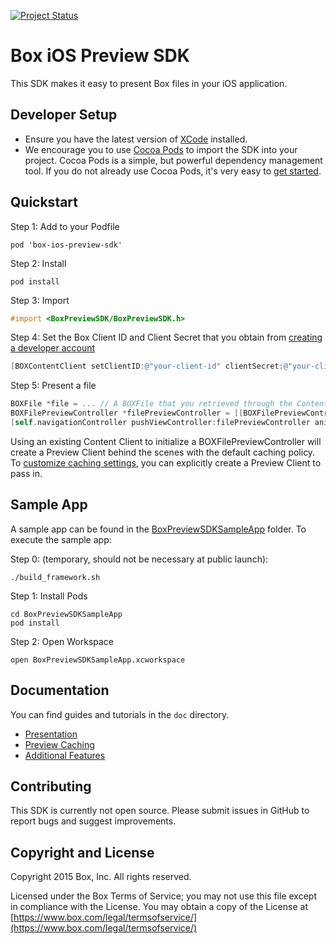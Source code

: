 [![Project Status](http://opensource.box.com/badges/active.svg)](http://opensource.box.com/badges)

Box iOS Preview SDK
===================

This SDK makes it easy to present Box files in your iOS application.

Developer Setup
---------------
* Ensure you have the latest version of [XCode](https://developer.apple.com/xcode/) installed.
* We encourage you to use [Cocoa Pods](http://cocoapods.org/) to import the SDK into your project. Cocoa Pods is a simple, but powerful dependency management tool. If you do not already use Cocoa Pods, it's very easy to [get started](http://guides.cocoapods.org/using/getting-started.html).

Quickstart
----------
Step 1: Add to your Podfile
```
pod 'box-ios-preview-sdk'
```
Step 2: Install
```
pod install
```
Step 3: Import
```objectivec
#import <BoxPreviewSDK/BoxPreviewSDK.h>
```
Step 4: Set the Box Client ID and Client Secret that you obtain from [creating a developer account](http://developers.box.com/)
```objectivec
[BOXContentClient setClientID:@"your-client-id" clientSecret:@"your-client-secret"];
```
Step 5: Present a file
```objectivec
BOXFile *file = ... // A BOXFile that you retrieved through the Content SDK or Browse SDK. See the Sample Application for an example.
BOXFilePreviewController *filePreviewController = [[BOXFilePreviewController alloc] initWithContentClient:[BOXContentClient defaultClient] item:file];
[self.navigationController pushViewController:filePreviewController animated:YES completion:nil];
```
Using an existing Content Client to initialize a BOXFilePreviewController will create a Preview Client behind the scenes with the default caching policy.
To [customize caching settings](doc/PreviewCaching.md), you can explicitly create a Preview Client to pass in.

 
Sample App
----------
A sample app can be found in the [BoxPreviewSDKSampleApp](../../tree/master/BoxPreviewSDKSampleApp) folder. To execute the sample app:

Step 0: (temporary, should not be necessary at public launch):
```
./build_framework.sh
```
Step 1: Install Pods
```
cd BoxPreviewSDKSampleApp
pod install
```
Step 2: Open Workspace
```
open BoxPreviewSDKSampleApp.xcworkspace
```

Documentation
-------------
You can find guides and tutorials in the `doc` directory.
 
* [Presentation](doc/Presentation.md)
* [Preview Caching](doc/PreviewCaching.md)
* [Additional Features](doc/AdditionalFeatures.md)
 
Contributing
------------
This SDK is currently not open source. Please submit issues in GitHub to report bugs and suggest improvements.


Copyright and License
---------------------
Copyright 2015 Box, Inc. All rights reserved.
 
Licensed under the Box Terms of Service; you may not use this file except in compliance with the License.
You may obtain a copy of the License at [https://www.box.com/legal/termsofservice/](https://www.box.com/legal/termsofservice/)
